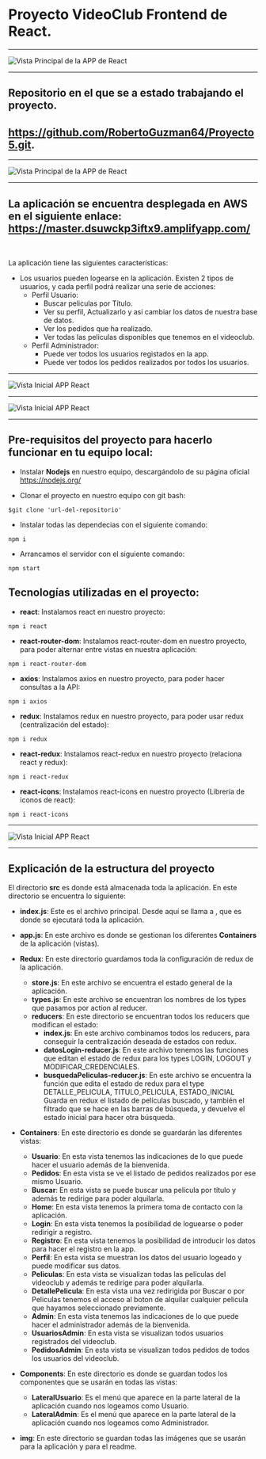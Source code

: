 # Proyecto VideoClub Frontend de React.
***
![Vista Principal de la APP de React](./img/geekhubs.png)
***
## Repositorio en el que se a estado trabajando el proyecto. 
## https://github.com/RobertoGuzman64/Proyecto5.git.
***
![Vista Principal de la APP de React](./img/HOME.png)
***
## La aplicación se encuentra desplegada en AWS en el siguiente enlace: https://master.dsuwckp3iftx9.amplifyapp.com/ 
<br>

La aplicación tiene las siguientes características:
* Los usuarios pueden logearse en la aplicación. Existen 2 tipos de usuarios, y cada perfil podrá realizar una serie de acciones:
    * Perfil Usuario:
        * Buscar peliculas por Título.
        * Ver su perfil, Actualizarlo y asi cambiar los datos de nuestra base de datos.
        * Ver los pedidos que ha realizado.
        * Ver todas las peliculas disponibles que tenemos en el videoclub.
    * Perfil Administrador:
        * Puede ver todos los usuarios registados en la app.
        * Puede ver todos los pedidos realizados por todos los usuarios.
***
![Vista Inicial APP React](./img/USUARIO.png)
***
![Vista Inicial APP React](./img/ADMINISTRADOR.png)
***

## Pre-requisitos del proyecto para hacerlo funcionar en tu equipo local:

* Instalar **Nodejs** en nuestro equipo, descargándolo de su página oficial
https://nodejs.org/

* Clonar el proyecto en nuestro equipo con git bash:
```
$git clone 'url-del-repositorio'
```

* Instalar todas las dependecias con el siguiente comando:
```
npm i
```

* Arrancamos el servidor con el siguiente comando:
```
npm start
```

## Tecnologías utilizadas en el proyecto:

* **react**: Instalamos react en nuestro proyecto:
```
npm i react
```
* **react-router-dom**: Instalamos react-router-dom en nuestro proyecto, para poder alternar entre vistas en nuestra aplicación:
```
npm i react-router-dom
```
* **axios**: Instalamos axios en nuestro proyecto, para poder hacer consultas a la API:
```
npm i axios
```
* **redux**: Instalamos redux en nuestro proyecto, para poder usar redux (centralización del estado):
```
npm i redux
```
* **react-redux**: Instalamos react-redux en nuestro proyecto (relaciona react y redux):
```
npm i react-redux
```
* **react-icons**: Instalamos react-icons en nuestro proyecto (Librería de iconos de react):
```
npm i react-icons
```
***
![Vista Inicial APP React](./img/react.png)
***

## Explicación de la estructura del proyecto

El directorio **src** es donde está almacenada toda la aplicación. En este directorio se encuentra lo siguiente:

* **index.js**: Este es el archivo principal. Desde aquí se llama a **<App/>**, que es donde se ejecutará toda la aplicación.

* **app.js**: En este archivo es donde se gestionan los diferentes **Containers** de la aplicación (vistas).

* **Redux**: En este directorio guardamos toda la configuración de redux de la aplicación.
    * **store.js**: En este archivo se encuentra el estado general de la aplicación.
    * **types.js**: En este archivo se encuentran los nombres de los types que pasamos por action al reducer.
    * **reducers**: En este directorio se encuentran todos los reducers que modifican el estado:
        * **index.js**: En este archivo combinamos todos los reducers, para conseguir la centralización deseada de estados con redux.
        * **datosLogin-reducer.js**: En este archivo tenemos las funciones que editan el estado de redux para los types LOGIN, LOGOUT y MODIFICAR_CREDENCIALES.
        * **busquedaPeliculas-reducer.js**: En este archivo se encuentra la función que edita el estado de redux para el type DETALLE_PELICULA, TITULO_PELICULA, ESTADO_INICIAL Guarda en redux el listado de películas buscado, y también el filtrado que se hace en las barras de búsqueda, y devuelve el estado inicial para hacer otra búsqueda.

* **Containers**: En este directorio es donde se guardarán las diferentes vistas:
    * **Usuario**: En esta vista tenemos las indicaciones de lo que puede hacer el usuario además de la bienvenida.
    * **Pedidos**: En esta vista se ve el listado de pedidos realizados por ese mismo Usuario.
    * **Buscar**: En esta vista se puede buscar una película por título y además te redirige para poder alquilarla.
    * **Home**: En esta vista tenemos la primera toma de contacto con la aplicación.
    * **Login**: En esta vista tenemos la posibilidad de loguearse o poder redirigir a registro.
    * **Registro**: En esta vista tenemos la posibilidad de introducir los datos para hacer el registro en la app.
    * **Perfil**: En esta vista se muestran los datos del usuario logeado y puede modificar sus datos.
    * **Peliculas**: En esta vista se visualizan todas las películas del videoclub y además te redirige para poder alquilarla.
    * **DetallePelicula**: En esta vista una vez redirigida por Buscar o por Peliculas tenemos el acceso al boton de alquilar cualquier pelicula que hayamos seleccionado previamente.
    * **Admin**: En esta vista tenemos las indicaciones de lo que puede hacer el administrador además de la bienvenida.
    * **UsuariosAdmin**: En esta vista se visualizan todos usuarios registrados del videoclub.
    * **PedidosAdmin**: En esta vista se visualizan todos pedidos de todos los usuarios del videoclub.
* **Components**: En este directorio es donde se guardan todos los componentes que se usarán en todas las vistas:
    * **LateralUsuario**: Es el menú que aparece en la parte lateral de la aplicación cuando nos logeamos como Usuario.
    * **LateralAdmin**: Es el menú que aparece en la parte lateral de la aplicación cuando nos logeamos como Administrador.
* **img**: En este directorio se guardan todas las imágenes que se usarán para la aplicación y para el readme.

